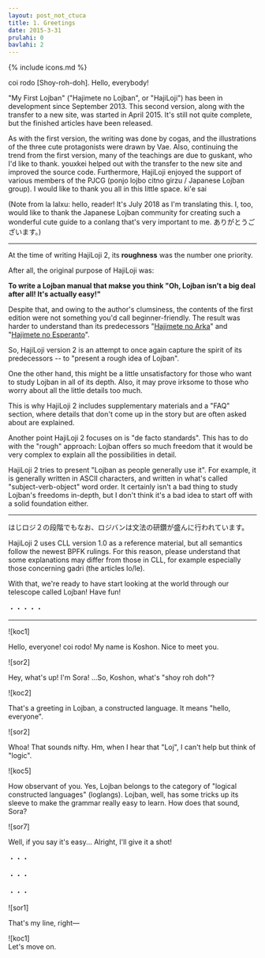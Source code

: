 ```yaml
---
layout: post_not_ctuca
title: 1. Greetings
date: 2015-3-31
prulahi: 0
bavlahi: 2
---
```

{% include icons.md %}

coi rodo [Shoy-roh-doh]. Hello, everybody!

<!--
「はじめてのロジバン」、略して「はじロジ」は2013年9月から執筆され続け、  
この度（2015年4月）、移転も兼ねて「はじめてのロジバン  第２版」、「はじロジ２」ができつつあります。  
まだ未完成ですが、完成したものから記事をあげています。
-->
"My First Lojban" ("Hajimete no Lojban", or "HajiLoji") has been in development since September 2013. This second version, along with the transfer to a new site, was started in April 2015. It's still not quite complete, but the finished articles have been released.

<!--
初代はじロジと同じく、執筆は cogas（生姜）が行っており、３人の可愛いイラストはヴァエさんに描Tいただきました。  
そして、初代はじロジに引き続いて、guskant氏には色々と学ばせてもらい、感謝しております。  
また、サイト移転に伴い、サイトのソースコードを改善してくれました youxkei氏、  
さらに、PJCG（ロジバン若手の会）のメンバーなどなど、たくさんの人の支えによってはじロジはつくられています。  
この場を借りて、みなさんに謝辞を送りたいと思います。 ki'e sai
-->
As with the first version, the writing was done by cogas, and the illustrations of the three cute protagonists were drawn by Vae. Also, continuing the trend from the first version, many of the teachings are due to guskant, who I'd like to thank. youxkei helped out with the transfer to the new site and improved the source code. Furthermore, HajiLoji enjoyed the support of various members of the PJCG (ponjo lojbo citno girzu / Japanese Lojban group). I would like to thank you all in this little space. ki'e sai

(Note from la lalxu: hello, reader! It's July 2018 as I'm translating this. I, too, would like to thank the Japanese Lojban community for creating such a wonderful cute guide to a conlang that's very important to me. ありがとうございます。)


------------------

<!--
はじロジ２を書くにあたって、一番意識したのは**「ざっくり度」**です。
-->
At the time of writing HajiLoji 2, its **roughness** was the number one priority.

<!-- というのも、はじロジの当初の目的は、 -->
After all, the original purpose of HajiLoji was:

<!-- **「あ、ロジバンってそんな大したことないじゃん！むしろ簡単かも！」と思わせるようなロジバンの入門講座を作る** -->
**To write a Lojban manual that makse you think "Oh, Lojban isn't a big deal after all! It's actually easy!"**

<!--
でした。しかしながら、著者の不手際もあり、初代はじロジの情報量は「はじめての」とは言いにくいものになっていました。  
先輩である「はじめてのアルカ」「はじめてのエスペラント」と比べても難解なテーマが入り込んでいたように思います。
-->
Despite that, and owing to the author's clumsiness, the contents of the first edition were not something you'd call beginner-friendly. The result was harder to understand than its predecessors "[Hajimete no Arka](http://conlinguistics.org/arka/study_mive1_2.html)" and "[Hajimete no Esperanto](http://www.jei.or.jp/eldono/eldon-003.htm)".

<!--
そこで、はじロジ２ではもう一度先輩の姿を見習って、「ざっくりとロジバンを捉える」姿勢を目指しました。  
ですから、「とりあえず深い考察とかはいいから、ロジバンで話したり書いたりしてみたい！」という方に打ってつけです。
-->
So, HajiLoji version 2 is an attempt to once again capture the spirit of its predecessors -- to "present a rough idea of Lojban".

<!--
一方で、深く味わいながらロジバンを学びたいという人には少し物足りないかもしれません。  
また、いちいち細かいことが気になる人にとっても、「痒いところに手が届かない講座」となる可能性があります。
-->
One the other hand, this might be a little unsatisfactory for those who want to study Lojban in all of its depth. Also, it may prove irksome to those who worry about all the little details too much.

<!--
そこで、はじロジ２では、初代はじロジ以上に「補助資料」を充実させ、さらに「FAQ」を掲載することで、  
本編で説明するには細かいけれど、よくある質問について対応したいと思っています。
-->
This is why HajiLoji 2 includes supplementary materials and a "FAQ" section, where details that don't come up in the story but are often asked about are explained.

<!--
もう一つ、はじロジ２で意識したことは、デファクトスタンダードについてです。  
これも「ざっくり」と深く関わってくるのですが、ロジバンは仕様が自由なため、  
その自由さをそのまま説明していると瑣末に踏み込んでしまい、煩雑になりがちです。
-->
Another point HajiLoji 2 focuses on is "de facto standards". This has to do with the "rough" approach: Lojban offers so much freedom that it would be very complex to explain all the possibilities in detail.

<!--
そこで、はじロジ２では「大体の人が使ってるロジバンの感じ」をお手本にしたいと思います。  
例えば、大体の人はASCIIを使っていますし、多くの人がいわゆるSVO語順でロジバンを書いています。  
確かにロジバンの自由さを味わうのは悪く無いですが、まず基本所作を押さえるのも悪くないかと思います。
-->
HajiLoji 2 tries to present "Lojban as people generally use it". For example, it is generally written in ASCII characters, and written in what's called "subject-verb-object" word order. It certainly isn't a bad thing to study Lojban's freedoms in-depth, but I don't think it's a bad idea to start off with a solid foundation either.


-----------------

はじロジ２の段階でもなお、ロジバンは文法の研鑽が盛んに行われています。

<!-- はじロジ２ではCLL ver1.0を参考にしつつも、意味論についてはもっぱらBPFKによる最新のものを採用しています。  
ですから、例えば特に冠詞などは、CLLとは違った説明となっていますので予めご了承ください。 -->
HajiLoji 2 uses CLL version 1.0 as a reference material, but all semantics follow the newest BPFK rulings. For this reason, please understand that some explanations may differ from those in CLL, for example especially those concerning gadri (the articles lo/le).

<!-- それでは、ロジバンという名の望遠鏡を手にして、世界をより楽しく眺めてみよう！ -->
With that, we're ready to have start looking at the world through our telescope called Lojban! Have fun!

・・・・・

---------------

![koc1]  
<!--みなさん、coi rodo！「こしょん」って言います。よろしくお願いします。--> Hello, everyone! coi rodo! My name is Koshon. Nice to meet you.

![sor2]  
<!-- やっほー！「そら」だよ！…時にこしょんさん、「しょいろど」って？ --> Hey, what's up! I'm Sora! ...So, Koshon, what's "shoy roh doh"?

![koc2]  
<!--これはロジバンっていう人工言語の挨拶だよ。「みなさん、こんにちは」って意味。--> That's a greeting in Lojban, a constructed language. It means "hello, everyone".

![sor2]  
<!-- へー！面白そう！「ロジ」って聞くと、logicを連想しちゃうや。--> Whoa! That sounds nifty. Hm, when I hear that "Loj", I can't help but think of "logic".

![koc5]  
<!-- 鋭いね。ロジバンは「論理的言語（loglangs）」というジャンルに属するんだよ。 --> How observant of you. Yes, Lojban belongs to the category of "logical constructed languages" (loglangs).
<!-- ロジバンは、まあなんやかんやのおかげで、文法がシンプルにできてて学びやすいよ。そらもいかが？ --> Lojban, well, has some tricks up its sleeve to make the grammar really easy to learn. How does that sound, Sora?

![sor7]  
<!--簡単だと言うなら…よし、じゃあやってみようかな！--> Well, if you say it's easy... Alright, I'll give it a shot!

・・・

・・・

・・・


![sor1]  
<!-- みたいな感じでー --> That's my line, right—

![koc1]  
Let's move on.

